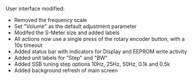 User interface modified:

* Removed the frequency scale
* Set "Volume" as the default adjustment parameter
* Modifed the S-Meter size and added labels
* All actions now use a single press of the rotary encoder button, with a 10s timeout
* Added status bar with indicators for Display and EEPROM write activity
* Added unit labels for "Step" and "BW"
* Added SSB tuning step options 10Hz, 25Hz, 50Hz, 0.1k and 0.5k
* Added background refresh of main screen
